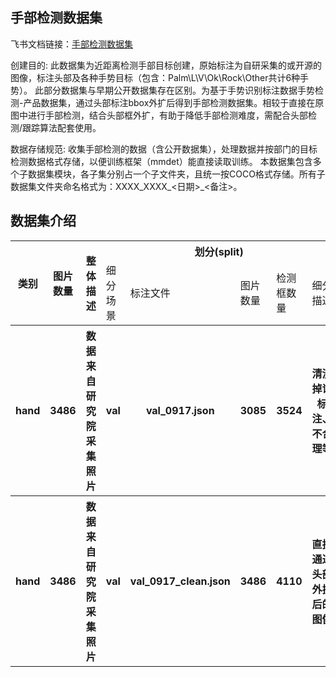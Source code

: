 
## 手部检测数据集
飞书文档链接：[手部检测数据集 ](https://arashivision.feishu.cn/wiki/wikcnJ32KL7tsCI46xK1t6lpX1F)  


创建目的: 此数据集为近距离检测手部目标创建，原始标注为自研采集的或开源的图像，标注头部及各种手势目标（包含：Palm\L\V\Ok\Rock\Other共计6种手势）。
此部分数据集与早期公开数据集存在区别。为基于手势识别标注数据手势检测-产品数据集，通过头部标注bbox外扩后得到手部检测数据集。相较于直接在原图中进行手部检测，结合头部框外扩，有助于降低手部检测难度，需配合头部检测/跟踪算法配套使用。

数据存储规范: 收集手部检测的数据（含公开数据集），处理数据并按部门的目标检测数据格式存储，以便训练框架（mmdet）能直接读取训练。
本数据集包含多个子数据集模块，各子集分别占一个子文件夹，且统一按COCO格式存储。所有子数据集文件夹命名格式为：XXXX_XXXX_<日期>_<备注>。

## 数据集介绍

<table>
    <tr>
        <th rowspan="2"> 类别 </th> 
        <th rowspan="2"> 图片数量 </th> 
        <th rowspan="2"> 整体描述 </th> 
        <th colspan="5"> 划分(split) </th>  
    </tr>
    <tr> 
        <td> 细分场景 </td>
        <td> 标注文件 </td>
        <td> 图片数量 </td>
        <td> 检测框数量 </td>
        <td> 细分描述 </td>
    </tr>
    <tr> 
        <th> hand   </th>  
        <th> 3486 </th> 
        <th> 数据来自研究院采集照片   </th> 
        <th> val  </th> 
        <th> val_0917.json  </th>  
        <th> 3085 </th> 
        <th> 3524 </th> 
        <th> 清洗掉误标注、不合理等  </th>   
    </tr>
    <tr> 
        <th> hand   </th>  
        <th> 3486 </th> 
        <th> 数据来自研究院采集照片   </th> 
        <th> val  </th> 
        <th> val_0917_clean.json  </th>  
        <th> 3486 </th> 
        <th> 4110 </th> 
        <th> 直接通过头部外扩后的图像  </th>   
    </tr>
</table>

